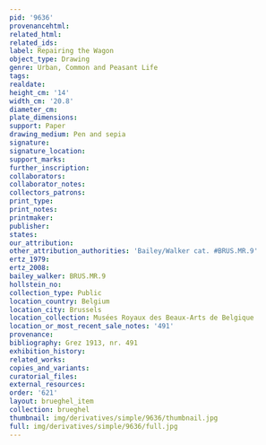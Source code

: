 ```yaml
---
pid: '9636'
provenancehtml:
related_html:
related_ids:
label: Repairing the Wagon
object_type: Drawing
genre: Urban, Common and Peasant Life
tags:
realdate:
height_cm: '14'
width_cm: '20.8'
diameter_cm:
plate_dimensions:
support: Paper
drawing_medium: Pen and sepia
signature:
signature_location:
support_marks:
further_inscription:
collaborators:
collaborator_notes:
collectors_patrons:
print_type:
print_notes:
printmaker:
publisher:
states:
our_attribution:
other_attribution_authorities: 'Bailey/Walker cat. #BRUS.MR.9'
ertz_1979:
ertz_2008:
bailey_walker: BRUS.MR.9
hollstein_no:
collection_type: Public
location_country: Belgium
location_city: Brussels
location_collection: Musées Royaux des Beaux-Arts de Belgique
location_or_most_recent_sale_notes: '491'
provenance:
bibliography: Grez 1913, nr. 491
exhibition_history:
related_works:
copies_and_variants:
curatorial_files:
external_resources:
order: '621'
layout: brueghel_item
collection: brueghel
thumbnail: img/derivatives/simple/9636/thumbnail.jpg
full: img/derivatives/simple/9636/full.jpg
---
```

